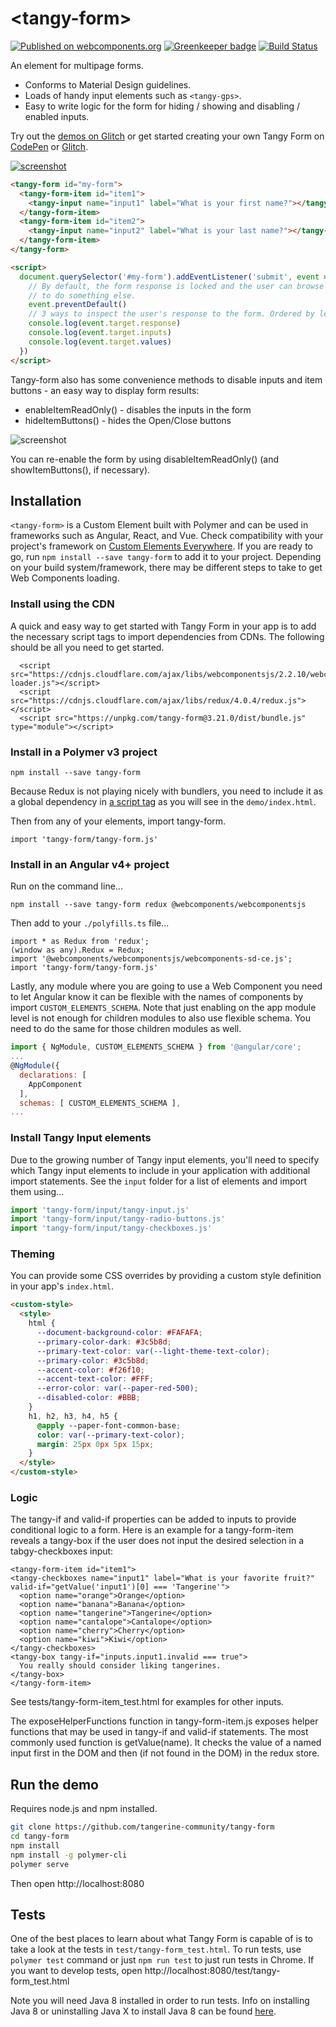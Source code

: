 # \<tangy-form\>

[![Published on webcomponents.org](https://img.shields.io/badge/webcomponents.org-published-blue.svg)](https://www.webcomponents.org/element/tangy-form) [![Greenkeeper badge](https://badges.greenkeeper.io/Tangerine-Community/tangy-form.svg)](https://greenkeeper.io/) [![Build Status](https://travis-ci.org/Tangerine-Community/tangy-form.svg?branch=master)](https://travis-ci.org/Tangerine-Community/tangy-form)

An element for multipage forms.

- Conforms to Material Design guidelines.
- Loads of handy input elements such as `<tangy-gps>`.
- Easy to write logic for the form for hiding / showing and disabling / enabled inputs.

Try out the [demos on Glitch](https://tangy-form-demo.glitch.me/) or get started creating your own Tangy Form on [CodePen](https://codepen.io/rjsteinert/pen/RXxwmP) or [Glitch](https://glitch.com/edit/#!/remix/tangy-form-example-template).

[![screenshot](demo/screenshot.png)](https://codepen.io/rjsteinert/pen/RXxwmP)


<!--
```
<custom-element-demo>
  <template>
    <script type="module" src="tangy-form.js"></script>
    <next-code-block></next-code-block>
  </template>
</custom-element-demo>
```
-->
```html
<tangy-form id="my-form">
  <tangy-form-item id="item1">
    <tangy-input name="input1" label="What is your first name?"></tangy-input>
  </tangy-form-item>
  <tangy-form-item id="item2">
    <tangy-input name="input2" label="What is your last name?"></tangy-input>
  </tangy-form-item>
</tangy-form>

<script>
  document.querySelector('#my-form').addEventListener('submit', event => {
    // By default, the form response is locked and the user can browse it. Use event.preventDefault() 
    // to do something else.
    event.preventDefault()
    // 3 ways to inspect the user's response to the form. Ordered by level of detail.
    console.log(event.target.response)
    console.log(event.target.inputs)
    console.log(event.target.values)
  })
</script>
```

Tangy-form also has some convenience methods to disable inputs and item buttons - an easy way to display form results:
- enableItemReadOnly() - disables the inputs in the form
- hideItemButtons() - hides the Open/Close buttons

![screenshot](demo/screenshot-response-form.png)

You can re-enable the form by using disableItemReadOnly() (and showItemButtons(), if necessary).

## Installation
`<tangy-form>` is a Custom Element built with Polymer and can be used in frameworks such as Angular, React, and Vue. Check compatibility with your project's framework on [Custom Elements Everywhere](https://custom-elements-everywhere.com/).  If you are ready to go, run `npm install --save tangy-form` to add it to your project. Depending on your build system/framework, there may be different steps to take to get Web Components loading.

### Install using the CDN
A quick and easy way to get started with Tangy Form in your app is to add the necessary script tags to import dependencies from CDNs. The following should be all you need to get started.

```
  <script src="https://cdnjs.cloudflare.com/ajax/libs/webcomponentsjs/2.2.10/webcomponents-loader.js"></script>
  <script src="https://cdnjs.cloudflare.com/ajax/libs/redux/4.0.4/redux.js"></script>
  <script src="https://unpkg.com/tangy-form@3.21.0/dist/bundle.js" type="module"></script>
```


### Install in a Polymer v3 project
```
npm install --save tangy-form
```
Because Redux is not playing nicely with bundlers, you need to include it as a global dependency in [a script tag](https://redux.js.org/#installation) as you will see in the `demo/index.html`.

Then from any of your elements, import tangy-form.
```
import 'tangy-form/tangy-form.js'
```

### Install in an Angular v4+ project
Run on the command line...
```
npm install --save tangy-form redux @webcomponents/webcomponentsjs
```

Then add to your `./polyfills.ts` file...
```
import * as Redux from 'redux';
(window as any).Redux = Redux;
import '@webcomponents/webcomponentsjs/webcomponents-sd-ce.js';
import 'tangy-form/tangy-form.js'
```

Lastly, any module where you are going to use a Web Component you need to let Angular know it can be flexible with the names of components by import `CUSTOM_ELEMENTS_SCHEMA`. Note that just enabling on the app module level is not enough for children modules to also use flexible schema. You need to do the same for those children modules as well.

```javascript
import { NgModule, CUSTOM_ELEMENTS_SCHEMA } from '@angular/core';
...
@NgModule({
  declarations: [
    AppComponent
  ],
  schemas: [ CUSTOM_ELEMENTS_SCHEMA ],
...

```

### Install Tangy Input elements
Due to the growing number of Tangy input elements, you'll need to specify which Tangy input elements to include in your application with additional import statements. See the `input` folder for a list of elements and import them using...

```javascript
import 'tangy-form/input/tangy-input.js'
import 'tangy-form/input/tangy-radio-buttons.js'
import 'tangy-form/input/tangy-checkboxes.js'
```

### Theming
You can provide some CSS overrides by providing a custom style definition in your app's `index.html`.

```html
<custom-style>
  <style>
    html {
      --document-background-color: #FAFAFA;
      --primary-color-dark: #3c5b8d;
      --primary-text-color: var(--light-theme-text-color);
      --primary-color: #3c5b8d;
      --accent-color: #f26f10;
      --accent-text-color: #FFF;
      --error-color: var(--paper-red-500);
      --disabled-color: #BBB;
    }
    h1, h2, h3, h4, h5 {
      @apply --paper-font-common-base;
      color: var(--primary-text-color);
      margin: 25px 0px 5px 15px;
    }
  </style>
</custom-style>
```

### Logic

The tangy-if and valid-if properties can be added to inputs to provide conditional logic to a form. 
Here is an example for a tangy-form-item reveals a tangy-box if the user does not input the desired selection in a tabgy-checkboxes input:

```
<tangy-form-item id="item1">
<tangy-checkboxes name="input1" label="What is your favorite fruit?" valid-if="getValue('input1')[0] === 'Tangerine'">
  <option name="orange">Orange</option>
  <option name="banana">Banana</option>
  <option name="tangerine">Tangerine</option>
  <option name="cantalope">Cantalope</option>
  <option name="cherry">Cherry</option>
  <option name="kiwi">Kiwi</option>
</tangy-checkboxes>
<tangy-box tangy-if="inputs.input1.invalid === true">
  You really should consider liking tangerines.
</tangy-box>
</tangy-form-item>
```

See tests/tangy-form-item_test.html for examples for other inputs.

The exposeHelperFunctions function in tangy-form-item.js exposes helper functions that may be used in tangy-if and valid-if statements. 
The most commonly used function is getValue(name). It checks the value of a named input first in the DOM and then (if not found in the DOM) in the redux store.

## Run the demo
Requires node.js and npm installed.
```sh
git clone https://github.com/tangerine-community/tangy-form
cd tangy-form
npm install
npm install -g polymer-cli
polymer serve
```
Then open http://localhost:8080

## Tests 
One of the best places to learn about what Tangy Form is capable of is to take a look at the tests in `test/tangy-form_test.html`. To run tests, use `polymer test` command or just `npm run test` to just run tests in Chrome. If you want to develop tests, open http://localhost:8080/test/tangy-form_test.html

Note you will need Java 8 installed in order to run tests. Info on installing Java 8 or uninstalling Java X to install Java 8 can be found [here](https://github.com/Polymer/tools/issues/405#issuecomment-405096764). 
